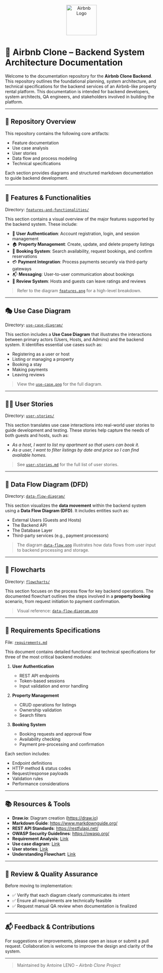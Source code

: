 <p align="center">
  <img src="https://upload.wikimedia.org/wikipedia/commons/thumb/6/69/Airbnb_Logo_Bélo.svg/2560px-Airbnb_Logo_Bélo.svg.png" alt="Airbnb Logo" width="100"/>
</p>

# 🏡 Airbnb Clone – Backend System Architecture Documentation

Welcome to the documentation repository for the **Airbnb Clone Backend**. This repository outlines the foundational planning, system architecture, and technical specifications for the backend services of an Airbnb-like property rental platform. This documentation is intended for backend developers, system architects, QA engineers, and stakeholders involved in building the platform.

---

## 📁 Repository Overview

This repository contains the following core artifacts:

- Feature documentation
- Use case analysis
- User stories
- Data flow and process modeling
- Technical specifications

Each section provides diagrams and structured markdown documentation to guide backend development.

---

## 🔧 Features & Functionalities

Directory: [`features-and-functionalities/`](./features-and-functionalities)

This section contains a visual overview of the major features supported by the backend system. These include:

- 🔐 **User Authentication**: Account registration, login, and session management
- 🏠 **Property Management**: Create, update, and delete property listings
- 📅 **Booking System**: Search availability, request bookings, and confirm reservations
- 💳 **Payment Integration**: Process payments securely via third-party gateways
- 📬 **Messaging**: User-to-user communication about bookings
- 🧾 **Review System**: Hosts and guests can leave ratings and reviews

> Refer to the diagram [`features.png`](./features-and-functionalities/Airbnb_clone_backend_features_diagram.png) for a high-level breakdown.

---

## 🎭 Use Case Diagram

Directory: [`use-case-diagram/`](./use-case-diagram)

This section includes a **Use Case Diagram** that illustrates the interactions between primary actors (Users, Hosts, and Admins) and the backend system. It identifies essential use cases such as:

- Registering as a user or host
- Listing or managing a property
- Booking a stay
- Making payments
- Leaving reviews

> View the [`use-case.png`](./use-case-diagram/use-case.png) for the full diagram.

---

## 🧑‍💻 User Stories

Directory: [`user-stories/`](./user-stories)

This section translates use case interactions into real-world user stories to guide development and testing. These stories help capture the needs of both guests and hosts, such as:

- *As a host, I want to list my apartment so that users can book it.*
- *As a user, I want to filter listings by date and price so I can find available homes.*

> See [`user-stories.md`](./user-stories/user-stories.md) for the full list of user stories.

---

## 🔄 Data Flow Diagram (DFD)

Directory: [`data-flow-diagram/`](./data-flow-diagram)

This section visualizes the **data movement** within the backend system using a **Data Flow Diagram (DFD)**. It includes entities such as:

- External Users (Guests and Hosts)
- The Backend API
- The Database Layer
- Third-party services (e.g., payment processors)

> The diagram [`data-flow.png`](./data-flow-diagram/data-flow.png) illustrates how data flows from user input to backend processing and storage.

---

## 🔁 Flowcharts

Directory: [`flowcharts/`](./flowcharts)

This section focuses on the process flow for key backend operations. The documented flowchart outlines the steps involved in a **property booking** scenario, from request initiation to payment confirmation.

> Visual reference: [`data-flow-diagram.png`](./flowcharts/data-flow-diagram.png)

---

## 📄 Requirements Specifications

File: [`requirements.md`](./requirements.md)

This document contains detailed functional and technical specifications for three of the most critical backend modules:

1. **User Authentication**
   - REST API endpoints
   - Token-based sessions
   - Input validation and error handling

2. **Property Management**
   - CRUD operations for listings
   - Ownership validation
   - Search filters

3. **Booking System**
   - Booking requests and approval flow
   - Availability checking
   - Payment pre-processing and confirmation

Each section includes:
- Endpoint definitions
- HTTP method & status codes
- Request/response payloads
- Validation rules
- Performance considerations

---

## 📚 Resources & Tools

- **Draw.io**: Diagram creation (https://draw.io)
- **Markdown Guide**: https://www.markdownguide.org/
- **REST API Standards**: https://restfulapi.net/
- **OWASP Security Guidelines**: https://owasp.org/
- **Requirement Analysis**: [Link](https://stratoflow.com/requirements-analysis/)
- **Use case diagram**: [Link](https://www.visual-paradigm.com/guide/uml-unified-modeling-language/what-is-use-case-diagram/)
- **User stories**: [Link](https://www.mountaingoatsoftware.com/agile/user-stories)
- **Understanding Flowchart**: [Link](https://www.lucidchart.com/pages/what-is-a-flowchart-tutorial)


---

## 🧪 Review & Quality Assurance

Before moving to implementation:
- ✅ Verify that each diagram clearly communicates its intent
- ✅ Ensure all requirements are technically feasible
- ✅ Request manual QA review when documentation is finalized

---

## 📬 Feedback & Contributions

For suggestions or improvements, please open an issue or submit a pull request. Collaboration is welcome to improve the design and clarity of the system.

---

> Maintained by Antoine LENO – *Airbnb Clone Project*
